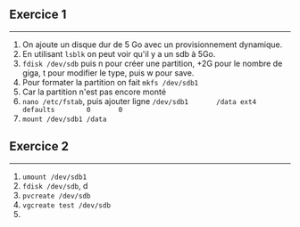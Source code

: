 ## Exercice 1
---

1. On ajoute un disque dur de 5 Go avec un provisionnement dynamique.
2. En utilisant ```lsblk``` on peut voir qu'il y a un sdb à 5Go.
3. ```fdisk /dev/sdb``` puis n pour créer une partition, +2G pour le nombre de giga, t pour modifier le type, puis w pour save.
4. Pour formater la partition on fait ```mkfs /dev/sdb1```
5. Car la partition n'est pas encore monté
6.  ```nano /etc/fstab```, puis ajouter ligne ```/dev/sdb1       /data ext4    defaults        0       0```
7.  ```mount /dev/sdb1 /data```

## Exercice 2
---

1. ```umount /dev/sdb1```
2. ```fdisk /dev/sdb```, d
3. ```pvcreate /dev/sdb```
4. ```vgcreate test /dev/sdb```
5. 
